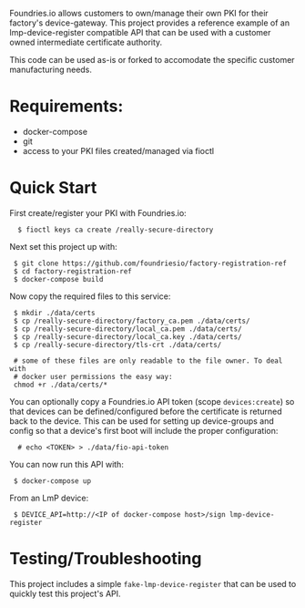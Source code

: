 Foundries.io allows customers to own/manage their own PKI for their factory's
device-gateway. This project provides a reference example of an
lmp-device-register compatible API that can be used with a customer owned
intermediate certificate authority.

This code can be used as-is or forked to accomodate the specific customer
manufacturing needs.

# Requirements:
 * docker-compose
 * git
 * access to your PKI files created/managed via fioctl

# Quick Start

First create/register your PKI with Foundries.io:
~~~
  $ fioctl keys ca create /really-secure-directory
~~~

Next set this project up with:
~~~
 $ git clone https://github.com/foundriesio/factory-registration-ref
 $ cd factory-registration-ref
 $ docker-compose build
~~~

Now copy the required files to this service:
~~~
 $ mkdir ./data/certs
 $ cp /really-secure-directory/factory_ca.pem ./data/certs/
 $ cp /really-secure-directory/local_ca.pem ./data/certs/
 $ cp /really-secure-directory/local_ca.key ./data/certs/
 $ cp /really-secure-directory/tls-crt ./data/certs/

 # some of these files are only readable to the file owner. To deal with
 # docker user permissions the easy way:
 chmod +r ./data/certs/*
~~~

You can optionally copy a Foundries.io API token (scope `devices:create`) so
that devices can be defined/configured before the certificate is returned back
to the device. This can be used for setting up device-groups and config so
that a device's first boot will include the proper configuration:
~~~
  # echo <TOKEN> > ./data/fio-api-token
~~~

You can now run this API with:
~~~
 $ docker-compose up
~~~

From an LmP device:
~~~
 $ DEVICE_API=http://<IP of docker-compose host>/sign lmp-device-register
~~~

# Testing/Troubleshooting
This project includes a simple `fake-lmp-device-register` that can be used
to quickly test this project's API.
